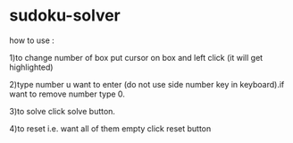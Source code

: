 # sudoku-solver

how to use :

1)to change number of box put cursor on box and left click (it will get highlighted)

2)type number u want to enter (do not use side number key in keyboard).if want to remove number type 0.

3)to solve click solve button.

4)to reset i.e. want all of them empty click reset button 

